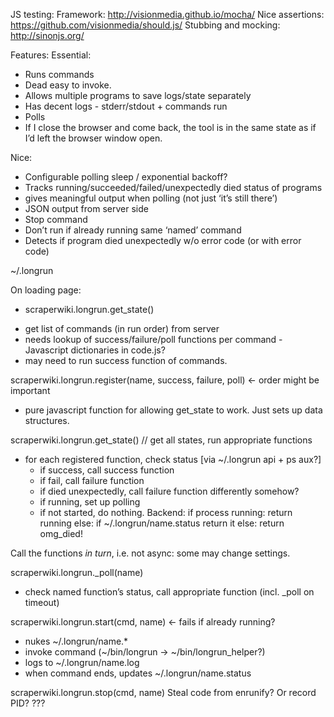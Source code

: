 JS testing:
Framework: http://visionmedia.github.io/mocha/
Nice assertions: https://github.com/visionmedia/should.js/
Stubbing and mocking: http://sinonjs.org/


Features:
Essential:
* Runs commands
* Dead easy to invoke.
* Allows multiple programs to save logs/state separately
* Has decent logs - stderr/stdout + commands run
* Polls
* If I close the browser and come back, the tool is in the same state as if I’d left the browser window open.

Nice:
* Configurable polling sleep / exponential backoff?
* Tracks running/succeeded/failed/unexpectedly died status of programs
* gives meaningful output when polling (not just ‘it’s still there’)
* JSON output from server side
* Stop command
* Don’t run if already running same ‘named’ command
* Detects if program died unexpectedly w/o error code (or with error code)


~/.longrun

On loading page:
* scraperwiki.longrun.get_state()
- get list of commands (in run order) from server
- needs lookup of success/failure/poll functions per command - Javascript dictionaries in code.js?
- may need to run success function of commands. 

scraperwiki.longrun.register(name, success, failure, poll) ← order might be important
- pure javascript function for allowing get_state to work. Just sets up data structures.

scraperwiki.longrun.get_state()  // get all states, run appropriate functions
- for each registered function, check status [via ~/.longrun api + ps aux?]
    * if success, call success function
    * if fail, call failure function
    * if died unexpectedly, call failure function differently somehow?
    * if running, set up polling
    * if not started, do nothing.
Backend: 
   if process running:
      return running
   else:
      if ~/.longrun/name.status
        return it
      else:
        return omg_died!

Call the functions *in turn*, i.e. not async: some may change settings.

scraperwiki.longrun._poll(name)
- check named function’s status, call appropriate function (incl. _poll on timeout)

scraperwiki.longrun.start(cmd, name) ← fails if already running?
- nukes ~/.longrun/name.*
- invoke command (~/bin/longrun -> ~/bin/longrun_helper?)
- logs to ~/.longrun/name.log
- when command ends, updates ~/.longrun/name.status

scraperwiki.longrun.stop(cmd, name) 
Steal code from enrunify? Or record PID?
???

